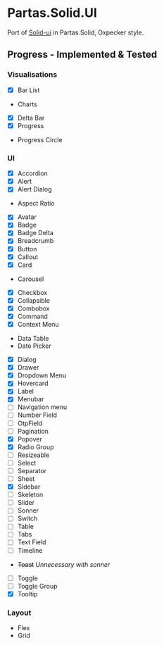 ﻿# Partas.Solid.UI

Port of [Solid-ui](https://solid-ui.com/) in Partas.Solid, Oxpecker style.

## Progress - Implemented & Tested

### Visualisations
- [x] Bar List
- Charts
- [x] Delta Bar
- [x] Progress
- Progress Circle

### UI
- [x] Accordion
- [x] Alert
- [x] Alert Dialog
-  Aspect Ratio
- [x] Avatar
- [x] Badge
- [x] Badge Delta
- [x] Breadcrumb
- [x] Button
- [x] Callout
- [x] Card
-  Carousel
- [x] Checkbox
- [x] Collapsible
- [x] Combobox
- [x] Command
- [x] Context Menu
-  Data Table
-  Date Picker
- [x] Dialog
- [x] Drawer
- [x] Dropdown Menu
- [x] Hovercard
- [x] Label
- [x] Menubar
- [ ] Navigation menu
- [ ] Number Field
- [ ] OtpField
- [ ] Pagination
- [x] Popover
- [x] Radio Group
- [ ] Resizeable
- [ ] Select
- [ ] Separator
- [ ] Sheet
- [x] Sidebar
- [ ] Skeleton
- [ ] Slider
- [ ] Sonner
- [ ] Switch
- [ ] Table
- [ ] Tabs
- [ ] Text Field
- [ ] Timeline
-  ~~Toast~~ *Unnecessary with sonner*
- [ ] Toggle
- [ ] Toggle Group
- [x] Tooltip

### Layout
-  Flex
-  Grid

